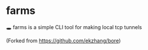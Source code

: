 # farms
🕳 farms is a simple CLI tool for making local tcp tunnels

(Forked from https://github.com/ekzhang/bore)
